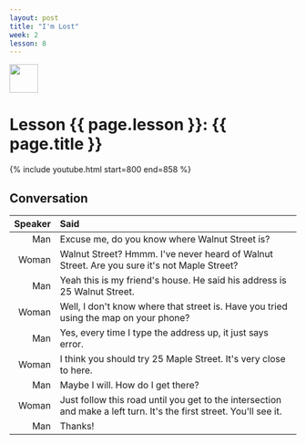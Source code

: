 ```yaml
---
layout: post
title: "I'm Lost"
week: 2
lesson: 8
---
```


<a href="/"><img src="/assets/logo.svg" width="50"></a>

# Lesson {{ page.lesson }}: {{ page.title }}

{% include youtube.html start=800 end=858 %}

## Conversation

Speaker | Said
---: | :---
Man | Excuse me, do you know where Walnut Street is?
Woman | Walnut Street? Hmmm. I've never heard of Walnut Street. Are you sure it's not Maple Street?
Man | Yeah this is my friend's house. He said his address is 25 Walnut Street.
Woman | Well, I don't know where that street is. Have you tried using the map on your phone?
Man | Yes, every time I type the address up, it just says error.
Woman | I think you should try 25 Maple Street. It's very close to here.
Man | Maybe I will. How do I get there?
Woman | Just follow this road until you get to the intersection and make a left turn. It's the first street. You'll see it.
Man | Thanks!
